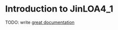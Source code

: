 # Introduction to JinLOA4_1

TODO: write [great documentation](http://jacobian.org/writing/what-to-write/)
